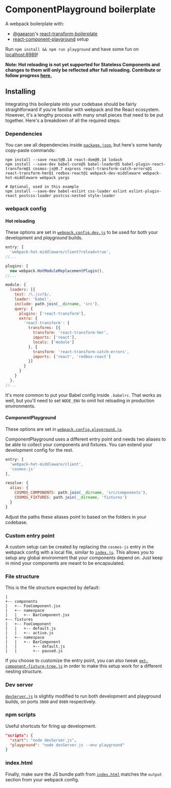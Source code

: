 # ComponentPlayground boilerplate

A webpack boilerplate with:
- [@gaearon](https://github.com/gaearon)'s [react-transform-boilerplate](https://github.com/gaearon/react-transform-boilerplate)
- [react-component-playground](https://github.com/skidding/react-component-playground) setup

Run `npm install && npm run playground` and have some fun on [localhost:8989](http://localhost:8989)!

**Note: Hot reloading is not yet supported for Stateless Components and changes to them will only be reflected after full reloading. Contribute or follow progress [here.](https://github.com/gaearon/babel-plugin-react-transform/pull/34)**

## Installing

Integrating this boilerplate into your codebase should be fairly straightforward if you're familiar with webpack and the React ecosystem. However, it's a lengthy process with many small pieces that need to be put together. Here's a breakdown of all the required steps:

### Dependencies

You can see all dependencies inside [`package.json`](package.json), but here's some handy copy-paste commands:
```
npm install --save react@0.14 react-dom@0.14 lodash
npm install --save-dev babel-core@5 babel-loader@5 babel-plugin-react-transform@1 cosmos-js@0.7 express react-transform-catch-errors@1 react-transform-hmr@1 redbox-react@1 webpack-dev-middleware webpack-hot-middleware webpack yargs

# Optional, used in this example
npm install --save-dev babel-eslint css-loader eslint eslint-plugin-react postcss-loader postcss-nested style-loader
```

### webpack config

#### Hot reloading

These options are set in [`webpack.config.dev.js`](webpack.config.dev.js) to be used for both your development and *playground* builds.

```js
entry: [
  'webpack-hot-middleware/client?reload=true',
//...
```
```js
plugins: [
  new webpack.HotModuleReplacementPlugin(),
//...
```

```js
module: {
  loaders: [{
    test: /\.jsx?$/,
    loader: 'babel',
    include: path.join(__dirname, 'src'),
    query: {
      plugins: ['react-transform'],
      extra: {
        'react-transform': {
          transforms: [{
            transform: 'react-transform-hmr',
            imports: ['react'],
            locals: ['module']
          }, {
            transform: 'react-transform-catch-errors',
            imports: ['react', 'redbox-react']
          }]
        }
      }
    }
  },
//...
```

It's more common to put your Babel config inside `.babelrc`. That works as well, but you'll need to set `NODE_ENV` to omit hot reloading in production environments.

#### ComponentPlayground

These options are set in [`webpack.config.playground.js`](webpack.config.playground.js).

ComponentPlayground uses a different entry point and needs two aliases to be able to collect your components and fixtures. You can extend your development config for the rest.

```js
entry: [
  'webpack-hot-middleware/client',
  'cosmos-js'
],
```

```js
resolve: {
  alias: {
    COSMOS_COMPONENTS: path.join(__dirname, 'src/components'),
    COSMOS_FIXTURES: path.join(__dirname, 'fixtures')
  }
}
```

Adjust the paths these aliases point to based on the folders in your codebase.

### Custom entry point

A custom setup can be created by replacing the `cosmos-js` entry in the webpack config with a local file, similar to [`index.js`](../../src/index.js). This allows you to setup any global environment that your components depend on. Just keep in mind your components are meant to be encapsulated.

### File structure

This is the file structure expected by default:
```
|
+-- components
|   +-- FooComponent.jsx
|   +-- namespace
|   |   +-- BarComponent.jsx
+-- fixtures
|   +-- FooComponent
|   |   +-- default.js
|   |   +-- active.js
|   +-- namespace
|   |   +-- BarComponent
|   |       +-- default.js
|   |       +-- paused.js
```

If you choose to customize the entry point, you can also tweak [`get-component-fixture-tree.js`](../../src/get-component-fixture-tree.js) in order to make this setup
work for a different nesting structure.

### Dev server

[`devServer.js`](devServer.js) is slightly modified to run both development and playground builds, on ports `3000` and `8989` respectively.

### npm scripts

Useful shortcuts for firing up development.

```json
"scripts": {
  "start": "node devServer.js",
  "playground": "node devServer.js --env playground"
}
```

### index.html

Finally, make sure the JS bundle path from [`index.html`](index.html) matches the `output` section from your webpack config.
